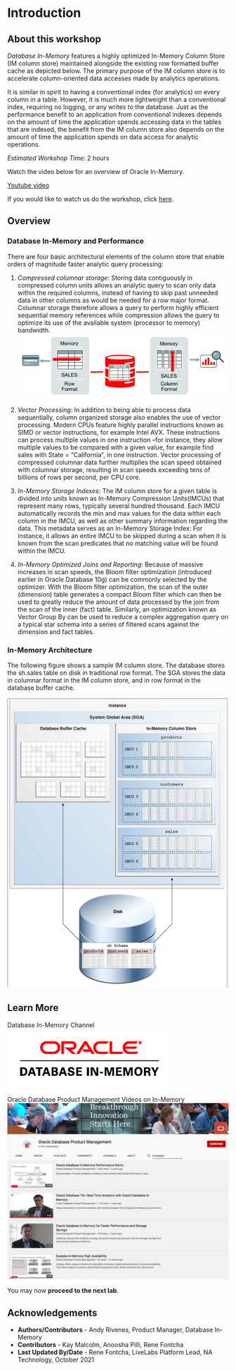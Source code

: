 # Introduction

## About this workshop

*Database In-Memory* features a highly optimized In-Memory Column Store (IM column store) maintained alongside the existing row formatted buffer cache as depicted below. The primary purpose of the IM column store is to accelerate column-oriented data accesses made by analytics operations.

It is similar in spirit to having a conventional index (for analytics) on every column in a table. However, it is much more lightweight than a conventional index, requiring no logging, or any writes to the database. Just as the performance benefit to an application from conventional indexes depends on the amount of time the application spends accessing data in the tables that are indexed, the benefit from the IM column store also depends on the amount of time the application spends on data access for analytic operations.

*Estimated Workshop Time*: 2 hours

Watch the video below for an overview of Oracle In-Memory.

[Youtube video](youtube:JGM1taVRZHs)

<if type="odbw">If you would like to watch us do the workshop, click [here](https://youtu.be/QzCnO_Me97g).</if>

## Overview
### Database In-Memory and Performance

There are four basic architectural elements of the column store that enable orders of magnitude faster analytic query processing:  

1. *Compressed columnar storage*: Storing data contiguously in compressed column units allows an analytic query to scan only data within the required columns, instead of having to skip past unneeded data in other columns as would be needed for a row major format. Columnar storage therefore allows a query to perform highly efficient sequential memory references while compression allows the query to optimize its use of the available system (processor to memory) bandwidth.
   ![In-Memory dual format](./images/DBIM.png " ")

2. *Vector Processing*: In addition to being able to process data sequentially, column organized storage also enables the use of vector processing. Modern CPUs feature highly parallel instructions known as SIMD or vector instructions, for example Intel AVX. These instructions can process multiple values in one instruction –for instance, they allow multiple values to be compared with a given value, for example find sales with State = “California”, in one instruction. Vector processing of compressed columnar data further multiplies the scan speed obtained with columnar storage, resulting in scan speeds exceeding tens of billions of rows per second, per CPU core.

3. *In-Memory Storage Indexes*: The IM column store for a given table is divided into units known as In-Memory Compression Units(IMCUs) that represent many rows, typically several hundred thousand. Each IMCU automatically records the min and max values for the data within each column in the IMCU, as well as other summary information regarding the data. This metadata serves as an In-Memory Storage Index:  For instance, it allows an entire IMCU to be skipped during a scan when it is known from the scan predicates that no matching value will be found within the IMCU.

4. *In-Memory Optimized Joins and Reporting*: Because of massive increases in scan speeds, the Bloom filter optimization (introduced earlier in Oracle Database 10g) can be commonly selected by the optimizer. With the Bloom filter optimization, the scan of the outer (dimension) table generates a compact Bloom filter which can then be used to greatly reduce the amount of data processed by the join from the scan of the inner (fact) table. Similarly, an optimization known as Vector Group By can be used to reduce a complex aggregation query on a typical star schema into a series of filtered scans against the dimension and fact tables.

### In-Memory Architecture

The following figure shows a sample IM column store. The database stores the sh.sales table on disk in traditional row format. The SGA stores the data in columnar format in the IM column store, and in row format in the database buffer cache.

![In-Memory architecture](./images/arch.png " ")

## Learn More

Database In-Memory Channel
<a href="https://www.youtube.com/channel/UCSYHgTG68nrHa5aTGfFH4pA">![query image](./images/inmem.png " ") </a>

Oracle Database Product Management Videos on In-Memory
<a href="https://www.youtube.com/channel/UCr6mzwq_gcdsefQWBI72wIQ/search?query=in-memory">![query image](./images/youtube.png " ") </a>

You may now **proceed to the next lab**.

## Acknowledgements

- **Authors/Contributors** - Andy Rivenes, Product Manager, Database In-Memory
- **Contributors** - Kay Malcolm, Anoosha Pilli, Rene Fontcha
- **Last Updated By/Date** - Rene Fontcha, LiveLabs Platform Lead, NA Technology, October 2021
